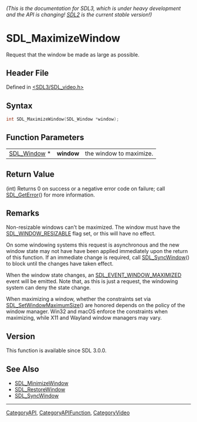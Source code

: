 ###### (This is the documentation for SDL3, which is under heavy development and the API is changing! [SDL2](https://wiki.libsdl.org/SDL2/) is the current stable version!)
# SDL_MaximizeWindow

Request that the window be made as large as possible.

## Header File

Defined in [<SDL3/SDL_video.h>](https://github.com/libsdl-org/SDL/blob/main/include/SDL3/SDL_video.h)

## Syntax

```c
int SDL_MaximizeWindow(SDL_Window *window);
```

## Function Parameters

|                            |            |                         |
| -------------------------- | ---------- | ----------------------- |
| [SDL_Window](SDL_Window) * | **window** | the window to maximize. |

## Return Value

(int) Returns 0 on success or a negative error code on failure; call
[SDL_GetError](SDL_GetError)() for more information.

## Remarks

Non-resizable windows can't be maximized. The window must have the
[SDL_WINDOW_RESIZABLE](SDL_WINDOW_RESIZABLE) flag set, or this will have no
effect.

On some windowing systems this request is asynchronous and the new window
state may not have have been applied immediately upon the return of this
function. If an immediate change is required, call
[SDL_SyncWindow](SDL_SyncWindow)() to block until the changes have taken
effect.

When the window state changes, an
[SDL_EVENT_WINDOW_MAXIMIZED](SDL_EVENT_WINDOW_MAXIMIZED) event will be
emitted. Note that, as this is just a request, the windowing system can
deny the state change.

When maximizing a window, whether the constraints set via
[SDL_SetWindowMaximumSize](SDL_SetWindowMaximumSize)() are honored depends
on the policy of the window manager. Win32 and macOS enforce the
constraints when maximizing, while X11 and Wayland window managers may
vary.

## Version

This function is available since SDL 3.0.0.

## See Also

- [SDL_MinimizeWindow](SDL_MinimizeWindow)
- [SDL_RestoreWindow](SDL_RestoreWindow)
- [SDL_SyncWindow](SDL_SyncWindow)

----
[CategoryAPI](CategoryAPI), [CategoryAPIFunction](CategoryAPIFunction), [CategoryVideo](CategoryVideo)

